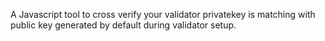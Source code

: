 A Javascript tool to cross verify your validator privatekey is matching with public key generated by default during validator setup.
